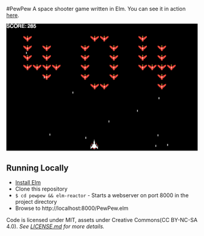 #PewPew
A space shooter game written in Elm. You can see it in action [here](http://fireflylogic.com/404).

![screenshot](pewpew.gif?raw=true)

## Running Locally
* [Install Elm](https://github.com/elm-lang/elm-platform/blob/master/README.md#elm-platform)
* Clone this repository
* ```$ cd pewpew && elm-reactor``` - Starts a webserver on port 8000 in the project directory
* Browse to http://localhost:8000/PewPew.elm

Code is licensed under MIT, assets under Creative Commons(CC BY-NC-SA 4.0). _See [LICENSE.md](LICENSE.md) for more details._
